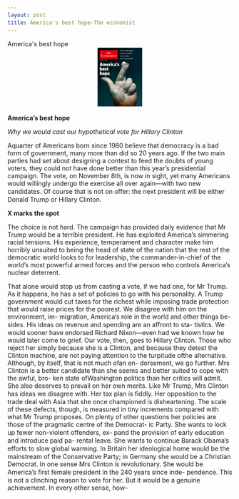 ```yaml
---
layout: post
title: America's best hope-The economist
---
```


<div class="message">
	America's best hope
</div>


<div style="position: relative; max-width: 100px; 
    margin: 0 auto;">
<img src="/public/img/the-economist/2016-11-5.png" />
</div>

<!-- more -->

**America’s best hope**

*Why we would cast our hypothetical vote for Hillary Clinton*

Aquarter of Americans born since 1980 believe that democracy is a bad form of government, many more than did so 20 years ago. If the two main parties had set about designing a contest to feed the doubts of young voters, they could not have done better than this year’s presidential campaign. The vote, on November 8th, is now in sight, yet many Americans would willingly undergo the exercise all over again—with two new candidates. Of course that is not on oﬀer: the next president will be either Donald Trump or Hillary Clinton.

**X marks the spot**

The choice is not hard. The campaign has provided daily evidence that Mr Trump would be a terrible president. He has exploited America’s simmering racial tensions. His experience, temperament and character make him horribly unsuited to being the head of state of the nation that the rest of the democratic world looks to for leadership, the commander-in-chief of the world’s most powerful armed forces and the person who controls America’s nuclear deterrent.

  That alone would stop us from casting a vote, if we had one, for Mr Trump. As it happens, he has a set of policies to go with his personality. A Trump government would cut taxes for the richest while imposing trade protection that would raise prices for the poorest. We disagree with him on the environment, im- migration, America’s role in the world and other things be- sides. His ideas on revenue and spending are an aﬀront to sta- tistics. We would sooner have endorsed Richard Nixon—even had we known how he would later come to grief.
  Our vote, then, goes to Hillary Clinton. Those who reject her simply because she is a Clinton, and because they detest the Clinton machine, are not paying attention to the turpitude ofthe alternative. Although, by itself, that is not much ofan en- dorsement, we go further. Mrs Clinton is a better candidate
than she seems and better suited to cope with the awful, bro- ken state ofWashington politics than her critics will admit. She also deserves to prevail on her own merits.
  Like Mr Trump, Mrs Clinton has ideas we disagree with. Her tax plan is ﬁddly. Her opposition to the trade deal with Asia that she once championed is disheartening. The scale of these defects, though,  is measured  in  tiny increments compared with what Mr Trump proposes. On plenty of other questions her policies are those of the pragmatic centre of the Democrat- ic Party. She wants to lock up fewer non-violent oﬀenders, ex- pand the provision of early education and introduce paid pa- rental leave. She wants to continue Barack Obama’s eﬀorts to slow global warming. In Britain her ideological home would be the mainstream of the Conservative Party; in Germany she would be a Christian Democrat.
  In one sense Mrs Clinton is revolutionary. She would be America’s ﬁrst female president in the 240 years since inde- pendence. This is not a clinching reason to vote for her. But it would be a genuine achievement. In every other sense, how-
